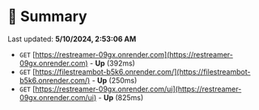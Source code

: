 # 📖 Summary
Last updated: **5/10/2024, 2:53:06 AM**

- `GET` [https://restreamer-09gx.onrender.com](https://restreamer-09gx.onrender.com) - **Up** (392ms)
- `GET` [https://filestreambot-b5k6.onrender.com/](https://filestreambot-b5k6.onrender.com/) - **Up** (250ms)
- `GET` [https://restreamer-09gx.onrender.com/ui](https://restreamer-09gx.onrender.com/ui) - **Up** (825ms)
